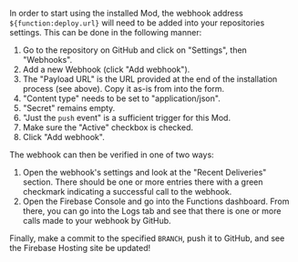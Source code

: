 In order to start using the installed Mod, the webhook address `${function:deploy.url}` will need to be added into your repositories settings. This can be done in the following manner:

1. Go to the repository on GitHub and click on "Settings", then "Webhooks".
2. Add a new Webhook (click "Add webhook").
3. The "Payload URL" is the URL provided at the end of the installation process (see above). Copy it as-is from into the form.
4. "Content type" needs to be set to "application/json".
5. "Secret" remains empty.
6. "Just the `push` event" is a sufficient trigger for this Mod.
7. Make sure the "Active" checkbox is checked.
8. Click "Add webhook".

The webhook can then be verified in one of two ways:

1. Open the webhook's settings and look at the "Recent Deliveries" section. There should be one or more entries there with a green checkmark indicating a successful call to the webhook.
2. Open the Firebase Console and go into the Functions dashboard. From there, you can go into the Logs tab and see that there is one or more calls made to your webhook by GitHub.

Finally, make a commit to the specified `BRANCH`, push it to GitHub, and see the Firebase Hosting site be updated!
